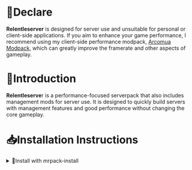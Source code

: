 # 📢Declare
**Relentleserver** is designed for server use and unsuitable for personal or client-side applications. If you aim to enhance your game performance, I recommend using my client-side performance modpack, [Arcomua Modpack](https://www.arcomua.com/), which can greatly improve the framerate and other aspects of gameplay.

# 📎Introduction
**Relentleserve**r is a performance-focused serverpack that also includes management mods for server use. It is designed to quickly build servers with management features and good performance without changing the core gameplay. <!-- Relentleserver can be used as a basis for further customization or to simplify and optimize the server experience. -->

# 📥Installation Instructions

<details>
<summary>🔧Install with mrpack-install</summary>
  
1. Download <a href="https://github.com/nothub/mrpack-install/releases" target="_blank">mrpack-install</a> from GitHub.
  
2. Open a terminal or shell in the same directory as where mrpack-install is stored (or add it to an environment variable) and type ```mrpack-install relentleserver [optional version number]```.

</details>